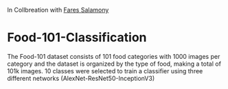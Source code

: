 In Collbreation with [Fares Salamony](https://github.com/salamonyfares)
# Food-101-Classification
The Food-101 dataset consists of 101 food categories with 1000 images per 
category  and  the  dataset  is  organized  by  the type of food, making a total of 101k images.
10 classes were selected to train a classifier using three different networks (AlexNet-ResNet50-InceptionV3)

